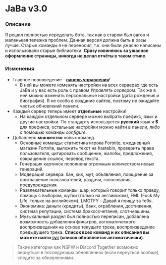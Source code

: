 # JaBa v3.0

### Описание
Я решил полностью переделать бота, так как в старом был вагон и маленькая тележка проблем. Данная верcия должна быть в разы лучше.
Старые команды я не переносил, т.к. они были ужасно написаны и использовали старые библиотеки.
**Сразу извиняюсь за ужасное оформление страницы, никогда не делал отчёты в таком стиле**.

### Изменения
* Главное нововведение - **[панель управления](https://jaba.pp.ua)**!
	* В ней вы можете изменять настройки на всех серверах где есть JaBa и у вас есть роль с правом *Управлять сервером*. Так же в ней можно изменить персональные настройки (дата рождения и биография). Я не особо в создание сайтов, поэтому не ожидайте частых обновлений панели.
* Каждый сервер теперь имеет **отдельные** настройки!
	* На каждом отдельном сервере можно выбрать префикс, язык и другие настройки. По стандарту используется **русский** язык и **$** для префикса, остальные настройки можно найти в панели, либо с помощью команды *configure*.
* Добавлено **множество** новых команд.
	* Основные команды: статистика игрока Fortnite, ежедневный магазин Fortnite, выложить текст на hastebin, проверить права пользователя, цитировать сообщение, жалобы, предложения, сокращение ссылок, перевод текста.
	* Генерация картинок пополнена огромным количеством новых генераций.
	* Модерация сервера: бан, кик, мут, объявления, поощрение за приглашение пользователей, раздачи, голосования, предупреждения.
	* Развлекательные команды: шар, который говорит только правду, помощь с выбором, шутки (только на английском), FML (Fuck My Life, только на английском), LMGTFY - Давай я поищу за тебя.
	* Экономика: деньги (кредиты), банк, ограбления, достижения, система репутации, система бракосочетания, слот-машины.
	* Музыкальный раздел был полностью переписан, добавлена возможность добавления фильтров, автоматического воспроизведения на основе текущего трека, воспроизведение предыдущего трека.
**Список всех команд и их описания вы можете найти [тут](/commands) (список обновляется автоматически)**.
> Такие категории как NSFW и Discord Together возможно вернуться в последующих обновлениях (если вернуться вообще), следите за обновлениями.